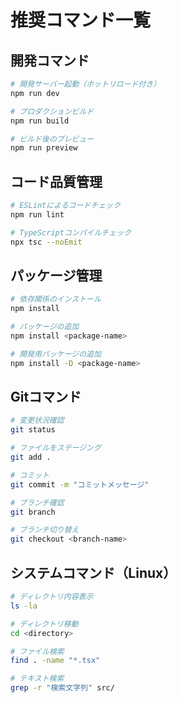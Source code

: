 # 推奨コマンド一覧

## 開発コマンド
```bash
# 開発サーバー起動（ホットリロード付き）
npm run dev

# プロダクションビルド
npm run build

# ビルド後のプレビュー
npm run preview
```

## コード品質管理
```bash
# ESLintによるコードチェック
npm run lint

# TypeScriptコンパイルチェック
npx tsc --noEmit
```

## パッケージ管理
```bash
# 依存関係のインストール
npm install

# パッケージの追加
npm install <package-name>

# 開発用パッケージの追加
npm install -D <package-name>
```

## Gitコマンド
```bash
# 変更状況確認
git status

# ファイルをステージング
git add .

# コミット
git commit -m "コミットメッセージ"

# ブランチ確認
git branch

# ブランチ切り替え
git checkout <branch-name>
```

## システムコマンド（Linux）
```bash
# ディレクトリ内容表示
ls -la

# ディレクトリ移動
cd <directory>

# ファイル検索
find . -name "*.tsx"

# テキスト検索
grep -r "検索文字列" src/
```